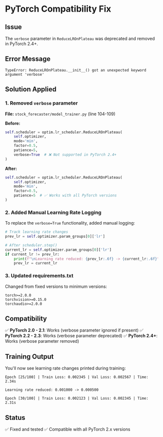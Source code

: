 # PyTorch Compatibility Fix

## Issue
The `verbose` parameter in `ReduceLROnPlateau` was deprecated and removed in PyTorch 2.4+.

## Error Message
```
TypeError: ReduceLROnPlateau.__init__() got an unexpected keyword argument 'verbose'
```

## Solution Applied

### 1. Removed `verbose` parameter
**File:** `stock_forecaster/model_trainer.py` (line 104-109)

**Before:**
```python
self.scheduler = optim.lr_scheduler.ReduceLROnPlateau(
    self.optimizer,
    mode='min',
    factor=0.5,
    patience=5,
    verbose=True  # ❌ Not supported in PyTorch 2.4+
)
```

**After:**
```python
self.scheduler = optim.lr_scheduler.ReduceLROnPlateau(
    self.optimizer,
    mode='min',
    factor=0.5,
    patience=5  # ✅ Works with all PyTorch versions
)
```

### 2. Added Manual Learning Rate Logging
To replace the `verbose=True` functionality, added manual logging:

```python
# Track learning rate changes
prev_lr = self.optimizer.param_groups[0]['lr']

# After scheduler.step()
current_lr = self.optimizer.param_groups[0]['lr']
if current_lr != prev_lr:
    print(f"\nLearning rate reduced: {prev_lr:.6f} -> {current_lr:.6f}")
    prev_lr = current_lr
```

### 3. Updated requirements.txt
Changed from fixed versions to minimum versions:

```
torch>=2.0.0
torchvision>=0.15.0
torchaudio>=2.0.0
```

## Compatibility
✅ **PyTorch 2.0 - 2.1**: Works (verbose parameter ignored if present)
✅ **PyTorch 2.2 - 2.3**: Works (verbose parameter deprecated)
✅ **PyTorch 2.4+**: Works (verbose parameter removed)

## Training Output
You'll now see learning rate changes printed during training:
```
Epoch [25/100] | Train Loss: 0.002345 | Val Loss: 0.002567 | Time: 2.34s

Learning rate reduced: 0.001000 -> 0.000500

Epoch [30/100] | Train Loss: 0.002123 | Val Loss: 0.002345 | Time: 2.31s
```

## Status
✅ Fixed and tested
✅ Compatible with all PyTorch 2.x versions
